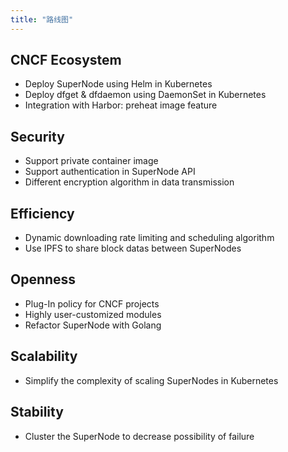 ```yaml
---
title: "路线图"
---
```


## CNCF Ecosystem

* Deploy SuperNode using Helm in Kubernetes
* Deploy dfget & dfdaemon using DaemonSet in Kubernetes
* Integration with Harbor: preheat image feature

## Security

* Support private container image
* Support authentication in SuperNode API
* Different encryption algorithm in data transmission

## Efficiency

* Dynamic downloading rate limiting and scheduling algorithm
* Use IPFS to share block datas between SuperNodes

## Openness

* Plug-In policy for CNCF projects
* Highly user-customized modules
* Refactor SuperNode with Golang

## Scalability

* Simplify the complexity of scaling SuperNodes in Kubernetes

## Stability

* Cluster the SuperNode to decrease possibility of failure

